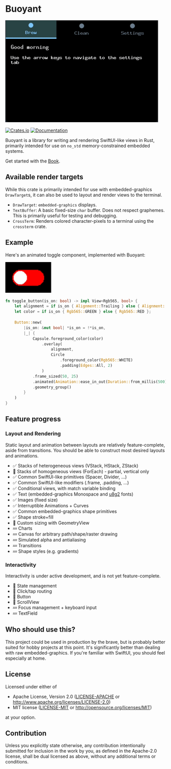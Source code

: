 # Buoyant

![Partially working espresso machine UI](docs/images/coffeee-example.gif)

[![Crates.io](https://img.shields.io/crates/v/buoyant.svg)](https://crates.io/crates/buoyant)
[![Documentation](https://docs.rs/buoyant/badge.svg)](https://docs.rs/buoyant/)

Buoyant is a library for writing and rendering SwiftUI-like views in Rust,
primarily intended for use on `no_std` memory-constrained embedded systems.

Get started with the [Book](https://riley-williams.github.io/buoyant/).

## Available render targets

While this crate is primarily intended for use with embedded-graphics `DrawTarget`s, it
can also be used to layout and render views to the terminal.

- `DrawTarget`: `embedded-graphics` displays.
- `TextBuffer`: A basic fixed-size `char` buffer. Does not respect graphemes.
  This is primarily useful for testing and debugging.
- `CrossTerm`: Renders colored character-pixels to a terminal using
  the `crossterm` crate.

## Example

Here's an animated toggle component, implemented with Buoyant:

![Toggle](./docs/images/toggle.gif)

```rust
fn toggle_button(is_on: bool) -> impl View<Rgb565, bool> {
    let alignment = if is_on { Alignment::Trailing } else { Alignment::Leading };
    let color = if is_on { Rgb565::GREEN } else { Rgb565::RED };

    Button::new(
        |is_on: &mut bool| *is_on = !*is_on,
        |_| {
            Capsule.foreground_color(color)
                .overlay(
                    alignment,
                    Circle
                        .foreground_color(Rgb565::WHITE)
                        .padding(Edges::All, 2)
                )
            .frame_sized(50, 25)
            .animated(Animation::ease_in_out(Duration::from_millis(500)), is_on)
            .geometry_group()
        }
    )
}
```

## Feature progress

### Layout and Rendering

Static layout and animation between layouts are relatively feature-complete, aside from
transitions. You should be able to construct most desired layouts and animations.

- ✅ Stacks of heterogeneous views (VStack, HStack, ZStack)
- 🚧 Stacks of homogeneous views (ForEach) - partial, vertical only
- ✅ Common SwiftUI-like primitives (Spacer, Divider, ...)
- ✅ Common SwiftUI-like modifiers (.frame, .padding, ...)
- ✅ Conditional views, with match variable binding
- ✅ Text (embedded-graphics Monospace and [u8g2](https://crates.io/crates/u8g2-fonts) fonts)
- ✅ Images (fixed size)
- ✅ Interruptible Animations + Curves
- ✅ Common embedded-graphics shape primitives
- ✅ Shape stroke+fill
- 🚧 Custom sizing with GeometryView
- 💤 Charts
- 💤 Canvas for arbitrary path/shape/raster drawing
- 💤 Simulated alpha and antialiasing
- 💤 Transitions
- 💤 Shape styles (e.g. gradients)

### Interactivity

Interactivity is under active development, and is not yet feature-complete.

- 🚧 State management
- 🚧 Click/tap routing
- 🚧 Button
- 🚧 ScrollView
- 💤 Focus management + keyboard input
- 💤 TextField

## Who should use this?

This project could be used in production by the brave, but is probably better suited
for hobby projects at this point. It's significantly better than dealing with raw
embedded-graphics. If you're familiar with SwiftUI, you should feel especially at home.

## License

Licensed under either of

- Apache License, Version 2.0
  ([LICENSE-APACHE](LICENSE-APACHE) or <http://www.apache.org/licenses/LICENSE-2.0>)
- MIT license
  ([LICENSE-MIT](LICENSE-MIT) or <http://opensource.org/licenses/MIT>)

at your option.

## Contribution

Unless you explicitly state otherwise, any contribution intentionally submitted
for inclusion in the work by you, as defined in the Apache-2.0 license, shall be
dual licensed as above, without any additional terms or conditions.
